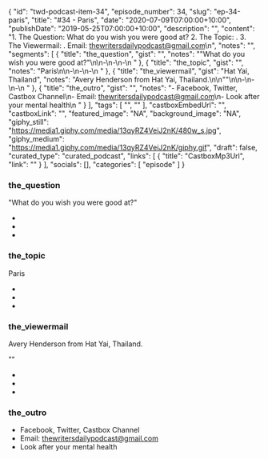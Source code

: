 {
	"id": "twd-podcast-item-34",
	"episode_number": 34,
	"slug": "ep-34-paris",
	"title": "#34 - Paris",
	"date": "2020-07-09T07:00:00+10:00",
	"publishDate": "2019-05-25T07:00:00+10:00",
	"description": "",
	"content": "1. The Question: What do you wish you were good at? 2. The Topic: . 3. The Viewermail: . Email: thewritersdailypodcast@gmail.com\n",
	"notes": "",
	"segments": [
		{
			"title": "the_question",
			"gist": "",
			"notes": "\"What do you wish you were good at?\"\n\n-\n-\n-\n      "
		},
		{
			"title": "the_topic",
			"gist": "",
			"notes": "Paris\n\n-\n-\n-\n      "
		},
		{
			"title": "the_viewermail",
			"gist": "Hat Yai, Thailand",
			"notes": "Avery Henderson from Hat Yai, Thailand.\n\n\"\"\n\n-\n-\n-\n      "
		},
		{
			"title": "the_outro",
			"gist": "",
			"notes": "- Facebook, Twitter, Castbox Channel\n- Email: thewritersdailypodcast@gmail.com\n- Look after your mental health\n      "
		}
	],
	"tags": [
		"",
		""
	],
	"castboxEmbedUrl": "",
	"castboxLink": "",
	"featured_image": "NA",
	"background_image": "NA",
	"giphy_still": "https://media1.giphy.com/media/13qyRZ4VeiJ2nK/480w_s.jpg",
	"giphy_medium": "https://media1.giphy.com/media/13qyRZ4VeiJ2nK/giphy.gif",
	"draft": false,
	"curated_type": "curated_podcast",
	"links": [
		{
			"title": "CastboxMp3Url",
			"link": ""
		}
	],
	"socials": [],
	"categories": [
		"episode"
	]
}

### the_question

"What do you wish you were good at?"

-
-
-
      
### the_topic

Paris

-
-
-
      
### the_viewermail

Avery Henderson from Hat Yai, Thailand.

""

-
-
-
      
### the_outro

- Facebook, Twitter, Castbox Channel
- Email: thewritersdailypodcast@gmail.com
- Look after your mental health
      

